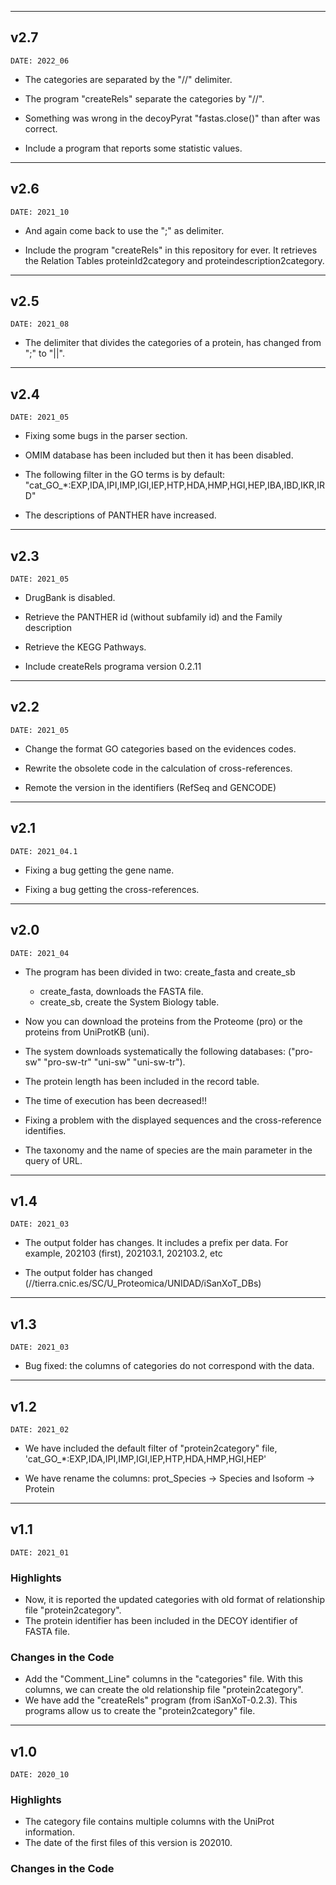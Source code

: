 ___
## v2.7
```
DATE: 2022_06
```

+ The categories are separated by the "//" delimiter.

+ The program "createRels" separate the categories by "//".

+ Something was wrong in the decoyPyrat "fastas.close()" than after was correct.

+ Include a program that reports some statistic values.

___
## v2.6
```
DATE: 2021_10
```

+ And again come back to use the ";" as delimiter.

+ Include the program "createRels" in this repository for ever. It retrieves the Relation Tables proteinId2category and proteindescription2category.

___
## v2.5
```
DATE: 2021_08
```

+ The delimiter that divides the categories of a protein, has changed from ";" to "||".
___
## v2.4
```
DATE: 2021_05
```

+ Fixing some bugs in the parser section.

+ OMIM database has been included but then it has been disabled.

+ The following filter in the GO terms is by default:
"cat_GO_*:EXP,IDA,IPI,IMP,IGI,IEP,HTP,HDA,HMP,HGI,HEP,IBA,IBD,IKR,IRD"

+ The descriptions of PANTHER have increased.

___
## v2.3
```
DATE: 2021_05
```

+ DrugBank is disabled.

+ Retrieve the PANTHER id (without subfamily id) and the Family description

+ Retrieve the KEGG Pathways.

+ Include createRels programa version 0.2.11

___
## v2.2
```
DATE: 2021_05
```

+ Change the format GO categories based on the evidences codes.

+ Rewrite the obsolete code in the calculation of cross-references.

+ Remote the version in the identifiers (RefSeq and GENCODE)

___
## v2.1
```
DATE: 2021_04.1
```

+ Fixing a bug getting the gene name.

+ Fixing a bug getting the cross-references.

___
## v2.0
```
DATE: 2021_04
```

+ The program has been divided in two: create_fasta and create_sb
    - create_fasta, downloads the FASTA file.
    - create_sb, create the System Biology table.
    
+ Now you can download the proteins from the Proteome (pro) or the proteins from UniProtKB (uni).

+ The system downloads systematically the following databases: ("pro-sw" "pro-sw-tr" "uni-sw" "uni-sw-tr").

+ The protein length has been included in the record table.

+ The time of execution has been decreased!!

+ Fixing a problem with the displayed sequences and the cross-reference identifies.

+ The taxonomy and the name of species are the main parameter in the query of URL.

___
## v1.4
```
DATE: 2021_03
```

+ The output folder has changes. It includes a prefix per data. For example, 202103 (first), 202103.1, 202103.2, etc

+ The output folder has changed (//tierra.cnic.es/SC/U_Proteomica/UNIDAD/iSanXoT_DBs)

___
## v1.3
```
DATE: 2021_03
```

+ Bug fixed: the columns of categories do not correspond with the data.

___
## v1.2
```
DATE: 2021_02
```

+ We have included the default filter of "protein2category" file, 'cat_GO_*:EXP,IDA,IPI,IMP,IGI,IEP,HTP,HDA,HMP,HGI,HEP'

+ We have rename the columns: prot_Species -> Species and Isoform -> Protein

___
## v1.1
```
DATE: 2021_01
```

### Highlights

+ Now, it is reported the updated categories with old format of relationship file "protein2category".
+ The protein identifier has been included in the DECOY identifier of FASTA file.

### Changes in the Code

+ Add the "Comment_Line" columns in the "categories" file. With this columns, we can create the old relationship file "protein2category".
+ We have add the "createRels" program (from iSanXoT-0.2.3). This programs allow us to create the "protein2category" file.

___
## v1.0
```
DATE: 2020_10
```

### Highlights

+ The category file contains multiple columns with the UniProt information.
+ The date of the first files of this version is 202010.

### Changes in the Code
